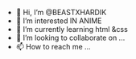 - 👋 Hi, I’m @BEASTXHARDIK
- 👀 I’m interested IN ANIME
- 🌱 I’m currently learning html &css
- 💞️ I’m looking to collaborate on ...
- 📫 How to reach me ...

<!---
BEASTXHARDIK/BEASTXHARDIK is a ✨ special ✨ repository because its `README.md` (this file) appears on your GitHub profile.
You can click the Preview link to take a look at your changes.
--->
